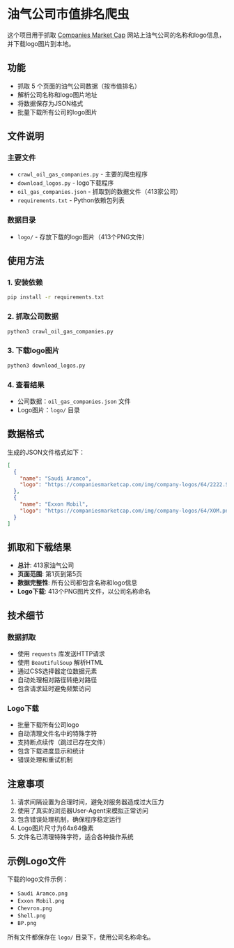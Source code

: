 # 油气公司市值排名爬虫

这个项目用于抓取 [Companies Market Cap](https://companiesmarketcap.com) 网站上油气公司的名称和logo信息，并下载logo图片到本地。

## 功能

- 抓取 5 个页面的油气公司数据（按市值排名）
- 解析公司名称和logo图片地址
- 将数据保存为JSON格式
- 批量下载所有公司的logo图片

## 文件说明

### 主要文件

- `crawl_oil_gas_companies.py` - 主要的爬虫程序
- `download_logos.py` - logo下载程序
- `oil_gas_companies.json` - 抓取到的数据文件（413家公司）
- `requirements.txt` - Python依赖包列表

### 数据目录

- `logo/` - 存放下载的logo图片（413个PNG文件）

## 使用方法

### 1. 安装依赖

```bash
pip install -r requirements.txt
```

### 2. 抓取公司数据

```bash
python3 crawl_oil_gas_companies.py
```

### 3. 下载logo图片

```bash
python3 download_logos.py
```

### 4. 查看结果

- 公司数据：`oil_gas_companies.json` 文件
- Logo图片：`logo/` 目录

## 数据格式

生成的JSON文件格式如下：

```json
[
  {
    "name": "Saudi Aramco",
    "logo": "https://companiesmarketcap.com/img/company-logos/64/2222.SR.png"
  },
  {
    "name": "Exxon Mobil",
    "logo": "https://companiesmarketcap.com/img/company-logos/64/XOM.png"
  }
]
```

## 抓取和下载结果

- **总计**: 413家油气公司
- **页面范围**: 第1页到第5页
- **数据完整性**: 所有公司都包含名称和logo信息
- **Logo下载**: 413个PNG图片文件，以公司名称命名

## 技术细节

### 数据抓取
- 使用 `requests` 库发送HTTP请求
- 使用 `BeautifulSoup` 解析HTML
- 通过CSS选择器定位数据元素
- 自动处理相对路径转绝对路径
- 包含请求延时避免频繁访问

### Logo下载
- 批量下载所有公司logo
- 自动清理文件名中的特殊字符
- 支持断点续传（跳过已存在文件）
- 包含下载进度显示和统计
- 错误处理和重试机制

## 注意事项

1. 请求间隔设置为合理时间，避免对服务器造成过大压力
2. 使用了真实的浏览器User-Agent来模拟正常访问
3. 包含错误处理机制，确保程序稳定运行
4. Logo图片尺寸为64x64像素
5. 文件名已清理特殊字符，适合各种操作系统

## 示例Logo文件

下载的logo文件示例：
- `Saudi Aramco.png`
- `Exxon Mobil.png`
- `Chevron.png`
- `Shell.png`
- `BP.png`

所有文件都保存在 `logo/` 目录下，使用公司名称命名。 